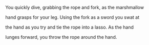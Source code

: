 You quickly dive, grabbing the rope and fork, as the marshmallow

hand grasps for your leg. Using the fork as a sword you swat at

the hand as you try and tie the rope into a lasso. As the hand

lunges forward, you throw the rope around the hand.
